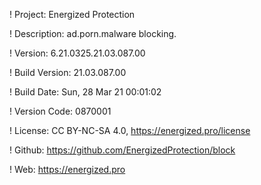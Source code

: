 ! Project: Energized Protection

! Description: ad.porn.malware blocking.

! Version: 6.21.0325.21.03.087.00

! Build Version: 21.03.087.00

! Build Date: Sun, 28 Mar 21 00:01:02

! Version Code: 0870001

! License: CC BY-NC-SA 4.0, https://energized.pro/license

! Github: https://github.com/EnergizedProtection/block

! Web: https://energized.pro
